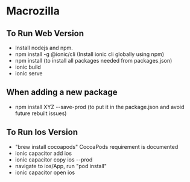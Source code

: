 # Macrozilla

To Run Web Version
-------------------
* Install nodejs and npm.
* npm install -g @ionic/cli (Install ionic cli globally using npm)
* npm install (to install all packages needed from packages.json)
* ionic build
* ionic serve

When adding a new package
--------------------------
* npm install XYZ --save-prod (to put it in the package.json and avoid future rebuilt issues)

To Run Ios Version
---------------------
* "brew install cocoapods" CocoaPods requirement is documented 
* ionic capacitor add ios
* ionic capacitor copy ios --prod
* navigate to ios/App, run "pod install"
* ionic capacitor open ios

